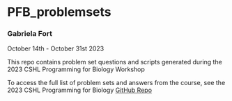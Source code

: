 # PFB_problemsets
### Gabriela Fort
October 14th - October 31st 2023

This repo contains problem set questions and scripts generated during the 2023 CSHL Programming for Biology Workshop

To access the full list of problem sets and answers from the course, see the 2023 CSHL Programming for Biology [GitHub Repo](https://github.com/prog4biol/pfb2023)
